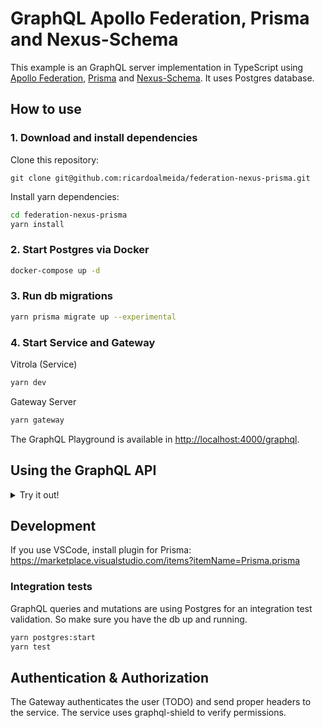 # GraphQL Apollo Federation, Prisma and Nexus-Schema

This example is an GraphQL server implementation in TypeScript using [Apollo Federation](https://www.apollographql.com/docs/federation/), [Prisma](prisma.io) and [Nexus-Schema](https://nexusjs.org/). It uses Postgres database.

## How to use

### 1. Download and install dependencies

Clone this repository:

```
git clone git@github.com:ricardoalmeida/federation-nexus-prisma.git
```

Install yarn dependencies:

```bash
cd federation-nexus-prisma
yarn install
```

### 2. Start Postgres via Docker

```bash
docker-compose up -d
```

### 3. Run db migrations

```bash
yarn prisma migrate up --experimental
```

### 4. Start Service and Gateway

Vitrola (Service)

```bash
yarn dev
```

Gateway Server

```bash
yarn gateway
```

The GraphQL Playground is available in <http://localhost:4000/graphql>.

## Using the GraphQL API

<details>
  <summary>Try it out!</summary>
  <p>

```graphql
mutation createTrack {
  createOneTrack(data: { name: "Favorite Track" }) {
    id
    name
  }
}

mutation createPlaylist {
  createOnePlaylist(data: { description: "My playlist" }) {
    id
  }
}

query playlists {
  playlists {
    id
    description
    tracks {
      id
    }
  }
}

query playlist {
  playlist(where: { id: 1 }) {
    id
    tracks {
      id
    }
  }
}
```

  </p>
</details>

## Development

If you use VSCode, install plugin for Prisma: <https://marketplace.visualstudio.com/items?itemName=Prisma.prisma>

### Integration tests

GraphQL queries and mutations are using Postgres for an integration test validation. So make sure you have the db up and running.

```bash
yarn postgres:start
yarn test
```

## Authentication & Authorization

The Gateway authenticates the user (TODO) and send proper headers to the service. The service uses graphql-shield to verify permissions.
